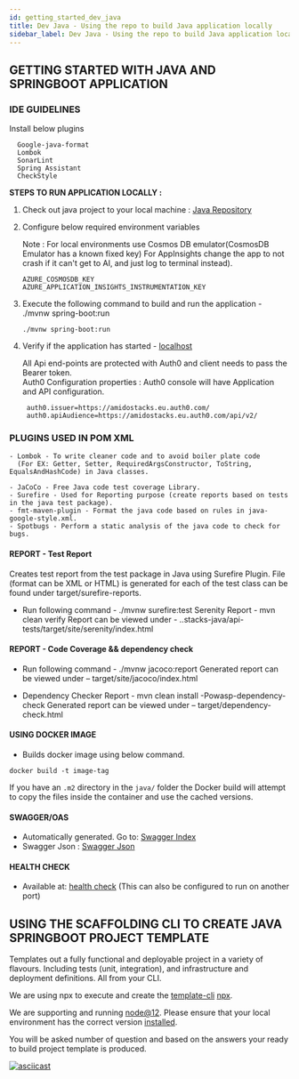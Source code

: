 ```yaml
---
id: getting_started_dev_java
title: Dev Java - Using the repo to build Java application locally
sidebar_label: Dev Java - Using the repo to build Java application locally
---
```


## GETTING STARTED WITH JAVA AND SPRINGBOOT APPLICATION

### IDE GUIDELINES

Install below plugins

```text
  Google-java-format
  Lombok
  SonarLint
  Spring Assistant
  CheckStyle

```

**STEPS TO RUN APPLICATION LOCALLY :**

1) Check out java project to your local machine : [Java Repository](https://github.com/amido/stacks-java)
2) Configure below required environment variables

   Note : For local environments use Cosmos DB emulator(CosmosDB Emulator has a known fixed key)
          For AppInsights change the app to not crash if it can't get to AI, and just log to terminal instead).

   ```text
   AZURE_COSMOSDB_KEY
   AZURE_APPLICATION_INSIGHTS_INSTRUMENTATION_KEY
   ```
  
3) Execute the following command to build and run the application - ./mvnw spring-boot:run

   ```text
   ./mvnw spring-boot:run
   ```

4) Verify if the application has started - [localhost](http://localhost:9000/v1/menu)
  
   All Api end-points are protected with Auth0 and client needs to pass the Bearer token.  
   Auth0 Configuration properties : Auth0 console will have Application and API configuration.

   ```text
    auth0.issuer=https://amidostacks.eu.auth0.com/
    auth0.apiAudience=https://amidostacks.eu.auth0.com/api/v2/
   ```

### PLUGINS USED IN POM XML

```text
- Lombok - To write cleaner code and to avoid boiler plate code
  (For EX: Getter, Setter, RequiredArgsConstructor, ToString, EqualsAndHashCode) in Java classes.
  
- JaCoCo - Free Java code test coverage Library.
- Surefire - Used for Reporting purpose (create reports based on tests in the java test package).
- fmt-maven-plugin - Format the java code based on rules in java-google-style.xml.
- Spotbugs - Perform a static analysis of the java code to check for bugs.

```

#### REPORT - Test Report

Creates test report from the test package in Java using Surefire Plugin.
File (format can be XML or HTML) is generated for each of the test class can be found under target/surefire-reports.

- Run following command - ./mvnw surefire:test
Serenity Report - mvn clean verify
Report can be viewed under - ..stacks-java/api-tests/target/site/serenity/index.html

#### REPORT - Code Coverage && dependency check

- Run following command - ./mvnw jacoco:report
Generated report can be viewed under – target/site/jacoco/index.html

- Dependency Checker Report - mvn clean install -Powasp-dependency-check
Generated report can be viewed under – target/dependency-check.html

#### USING DOCKER IMAGE

- Builds docker image using below command.

```text
docker build -t image-tag
```

If you have an `.m2` directory in the `java/` folder the Docker build will attempt to copy the files inside the container and use the cached versions.

#### SWAGGER/OAS

- Automatically generated. Go to: [Swagger Index](http://localhost:9000/swagger/index.html)
- Swagger Json : [Swagger Json](http://localhost:9000/swagger/oas.json)

#### HEALTH CHECK

- Available at: [health check](http://localhost:9000/health)
(This can also be configured to run on another port)

## USING THE SCAFFOLDING CLI TO CREATE JAVA SPRINGBOOT PROJECT TEMPLATE

Templates out a fully functional and deployable project in a variety of flavours. Including tests (unit, integration), and infrastructure and deployment definitions.
All from your CLI.

We are using npx to execute and create the
[template-cli](https://www.npmjs.com/package/@amidostacks/scaffolding-cli)
[npx](https://www.npmjs.com/package/npx).

We are supporting and running [node@12](https://nodejs.org/en/about/releases/).
Please ensure that your local environment has the correct version
[installed](https://nodejs.org/en/download/).

You will be asked number of question and based on the answers your ready to build project template is produced.

[![asciicast](https://asciinema.org/a/358208.svg)](https://asciinema.org/a/358208)

